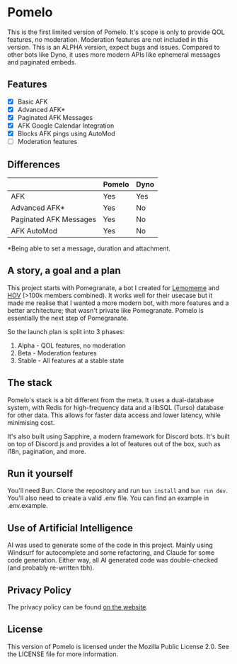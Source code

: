 # Pomelo

This is the first limited version of Pomelo. It's scope is only to provide QOL features, no moderation.
Moderation features are not included in this version. This is an ALPHA version, expect bugs and issues.
Compared to other bots like Dyno, it uses more modern APIs like ephemeral messages and paginated embeds.

## Features

- [x] Basic AFK
- [x] Advanced AFK\*
- [x] Paginated AFK Messages
- [x] AFK Google Calendar Integration
- [x] Blocks AFK pings using AutoMod
- [ ] Moderation features

## Differences

|                        | Pomelo | Dyno |
| ---------------------- | ------ | ---- |
| AFK                    | Yes    | Yes  |
| Advanced AFK\*         | Yes    | No   |
| Paginated AFK Messages | Yes    | No   |
| AFK AutoMod            | Yes    | No   |

\*Being able to set a message, duration and attachment.

## A story, a goal and a plan

This project starts with Pomegranate, a bot I created for [Lemomeme](https://discord.gg/memenade) and [HOV](https://discord.gg/hov) (>100k members combined). It works well for their usecase but it made me realise that I wanted a more modern bot, with more features and a better architecture; that wasn't private like Pomegranate. Pomelo is essentially the next step of Pomegranate.

So the launch plan is split into 3 phases:

1. Alpha - QOL features, no moderation
2. Beta - Moderation features
3. Stable - All features at a stable state

## The stack

Pomelo's stack is a bit different from the meta. It uses a dual-database system, with Redis for high-frequency data and a libSQL (Turso) database for other data. This allows for faster data access and lower latency, while minimising cost.

It's also built using Sapphire, a modern framework for Discord bots. It's built on top of Discord.js and provides a lot of features out of the box, such as i18n, pagination, and more.

## Run it yourself

You'll need Bun. Clone the repository and run `bun install` and `bun run dev`.
You'll also need to create a valid .env file. You can find an example in .env.example.

## Use of Artificial Intelligence

AI was used to generate some of the code in this project. Mainly using Windsurf for autocomplete and some refactoring, and Claude for some code generation. Either way, all AI generated code was double-checked (and probably re-written tbh).

## Privacy Policy

The privacy policy can be found [on the website](https://pom.kdv.one/privacy).

## License

This version of Pomelo is licensed under the Mozilla Public License 2.0. See the LICENSE file for more information.
